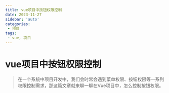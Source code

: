 ```yaml
---
title: vue项目中按钮权限控制
date: 2023-11-27
sidebar: 'auto'
categories:
 - 项目
tags:
 - vue, 项目
---
```


# vue项目中按钮权限控制

> 在一个系统中项目开发中，我们会时常会遇到菜单权限、按钮权限等一系列权限控制需求，那这篇文章就来聊一聊在Vue项目中，怎么控制按钮权限。

